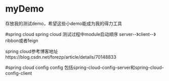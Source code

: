 # myDemo
存放我的测试demo，希望这些小demo能成为我的得力工具


#spring cloud
spring cloud 测试过程中module启动顺序
server--》client--》ribbon或者feign

spring cloud参考博客地址https://blog.csdn.net/forezp/article/details/70148833




#spring cloud config
config 包括spring-cloud-config-server和spring-cloud-config-client